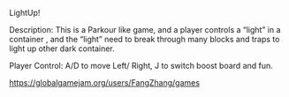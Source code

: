 LightUp!

Description:
This is a Parkour like game, and a player controls a “light” in a container , and the “light” need to break through many blocks and traps to light up other dark container.

Player Control: A/D to move Left/ Right,
		J to switch boost board and fun.


https://globalgamejam.org/users/FangZhang/games

